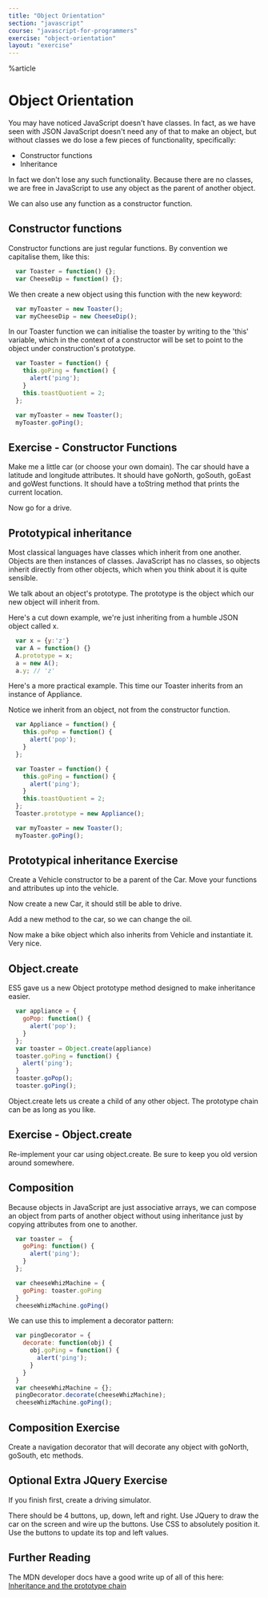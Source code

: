 ```yaml
---
title: "Object Orientation"
section: "javascript"
course: "javascript-for-programmers"
exercise: "object-orientation"
layout: "exercise"
---
```


%article


# Object Orientation

You may have noticed JavaScript doesn't have classes. In fact, as we have seen with JSON JavaScript doesn't need any of that to make an object, but without classes we do lose a few pieces of functionality, specifically:

* Constructor functions
* Inheritance


In fact we don't lose any such functionality. Because there are no classes, we are free in JavaScript to use any object as the parent of another object.

We can also use any function as a constructor function.

## Constructor functions

Constructor functions are just regular functions. By convention we capitalise them, like this:

```js
  var Toaster = function() {};
  var CheeseDip = function() {};
```





We then create a new object using this function with the new keyword:

```js
  var myToaster = new Toaster();
  var myCheeseDip = new CheeseDip();
```





In our Toaster function we can initialise the toaster by writing to the 'this' variable, which in the context of a constructor will be set to point to the object under construction's prototype.


```js
  var Toaster = function() {
    this.goPing = function() {
      alert('ping');
    }
    this.toastQuotient = 2;
  };

  var myToaster = new Toaster();
  myToaster.goPing();
```







## Exercise - Constructor Functions

Make me a little car (or choose your own domain). The car should have a latitude and longitude attributes. It should have goNorth, goSouth, goEast and goWest functions. It should have a toString method that prints the current location.

Now go for a drive.



## Prototypical inheritance

Most classical languages have classes which inherit from one another. Objects are then instances of classes. JavaScript has no classes, so objects inherit directly from other objects, which when you think about it is quite sensible.

We talk about an object's prototype. The prototype is the object which our new object will inherit from.

Here's a cut down example, we're just inheriting from a humble JSON object called x.

```js
  var x = {y:'z'}
  var A = function() {}
  A.prototype = x;
  a = new A();
  a.y; // 'z'
```





Here's a more practical example. This time our Toaster inherits from an instance of Appliance.

Notice we inherit from an object, not from the constructor function.

```js
  var Appliance = function() {
    this.goPop = function() {
      alert('pop');
    }
  };

  var Toaster = function() {
    this.goPing = function() {
      alert('ping');
    }
    this.toastQuotient = 2;
  };
  Toaster.prototype = new Appliance();

  var myToaster = new Toaster();
  myToaster.goPing();
```







## Prototypical inheritance Exercise

Create a Vehicle constructor to be a parent of the Car. Move your functions and attributes up into the vehicle.

Now create a new Car, it should still be able to drive.

Add a new method to the car, so we can change the oil.

Now make a bike object which also inherits from Vehicle and instantiate it. Very nice.



## Object.create

ES5 gave us a new Object prototype method designed to make inheritance easier.

```js
  var appliance = {
    goPop: function() {
      alert('pop');
    }
  };
  var toaster = Object.create(appliance)
  toaster.goPing = function() {
    alert('ping');
  }
  toaster.goPop();
  toaster.goPing();
```





Object.create lets us create a child of any other object. The prototype chain can be as long as you like.




## Exercise - Object.create

Re-implement your car using object.create. Be sure to keep you old version around somewhere.



## Composition

Because objects in JavaScript are just associative arrays, we can compose an object from parts of another object without using inheritance just by copying attributes from one to another.

```js
  var toaster =  {
    goPing: function() {
      alert('ping');
    }
  };

  var cheeseWhizMachine = {
    goPing: toaster.goPing
  }
  cheeseWhizMachine.goPing()
```





We can use this to implement a decorator pattern:

```js
  var pingDecorator = {
    decorate: function(obj) {
      obj.goPing = function() {
        alert('ping');
      }
    }
  }
  var cheeseWhizMachine = {};
  pingDecorator.decorate(cheeseWhizMachine);
  cheeseWhizMachine.goPing();
```







## Composition Exercise

Create a navigation decorator that will decorate any object with goNorth, goSouth, etc methods.




## Optional Extra JQuery Exercise

If you finish first, create a driving simulator.

There should be 4 buttons, up, down, left and right. Use JQuery to draw the car on the screen and wire up the buttons. Use CSS to absolutely position it. Use the buttons to update its top and left values.




## Further Reading

The MDN developer docs have a good write up of all of this here: [Inheritance and the prototype chain](https://developer.mozilla.org/en/docs/Web/JavaScript/Inheritance_and_the_prototype_chain)
